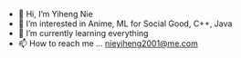 - 👋 Hi, I’m Yiheng Nie
- 👀 I’m interested in Anime, ML for Social Good, C++, Java
- 🌱 I’m currently learning everything
- 📫 How to reach me ... nieyiheng2001@me.com
<!---
Winnie5683/Winnie5683 is a ✨ special ✨ repository because its `README.md` (this file) appears on your GitHub profile.
You can click the Preview link to take a look at your changes.
--->
